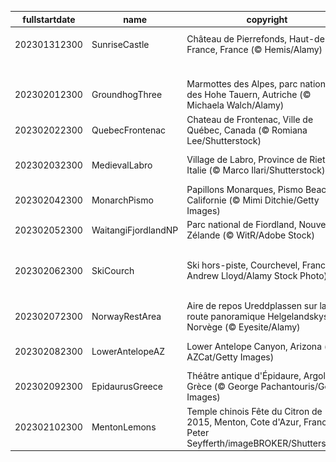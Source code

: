 |fullstartdate|name|copyright|title|image|
|--|--|--|--|--|
202301312300|SunriseCastle|Château de Pierrefonds, Haut-de-France, France (© Hemis/Alamy)|Un château plein d'histoire|![](/fr-FR/2023/02/202301312300SunriseCastle.jpg)|
||||![](/fr-FR/2023/02/.jpg)|
202302012300|GroundhogThree|Marmottes des Alpes, parc national des Hohe Tauern, Autriche (© Michaela Walch/Alamy)|C’est le jour de la marmotte !|![](/fr-FR/2023/02/202302012300GroundhogThree.jpg)|
202302022300|QuebecFrontenac|Chateau de Frontenac, Ville de Québec, Canada (© Romiana Lee/Shutterstock)|Le Carnaval au grand froid !|![](/fr-FR/2023/02/202302022300QuebecFrontenac.jpg)|
202302032300|MedievalLabro|Village de Labro, Province de Rieti, Italie (© Marco Ilari/Shutterstock)|L’histoire nous attend au sommet|![](/fr-FR/2023/02/202302032300MedievalLabro.jpg)|
202302042300|MonarchPismo|Papillons Monarques, Pismo Beach, Californie (© Mimi Ditchie/Getty Images)|La journée du papillon Monarque|![](/fr-FR/2023/02/202302042300MonarchPismo.jpg)|
202302052300|WaitangiFjordlandNP|Parc national de Fiordland, Nouvelle-Zélande  (© WitR/Adobe Stock)|Le paradis sur terre ?|![](/fr-FR/2023/02/202302052300WaitangiFjordlandNP.jpg)|
202302062300|SkiCourch|Ski hors-piste, Courchevel, France (© Andrew Lloyd/Alamy Stock Photo)|Championnats du monde FIS de ski alpin Courchevel Méribel 2023|![](/fr-FR/2023/02/202302062300SkiCourch.jpg)|
202302072300|NorwayRestArea|Aire de repos Ureddplassen sur la route panoramique Helgelandskyste, Norvège (© Eyesite/Alamy)|Aire de repos dans le grand nord|![](/fr-FR/2023/02/202302072300NorwayRestArea.jpg)|
202302082300|LowerAntelopeAZ|Lower Antelope Canyon, Arizona (© AZCat/Getty Images)|Des vagues dans le désert ?|![](/fr-FR/2023/02/202302082300LowerAntelopeAZ.jpg)|
202302092300|EpidaurusGreece|Théâtre antique d'Épidaure, Argolis, Grèce (© George Pachantouris/Getty Images)|Le génie de la Grèce Antique|![](/fr-FR/2023/02/202302092300EpidaurusGreece.jpg)|
202302102300|MentonLemons|Temple chinois Fête du Citron de 2015, Menton, Cote d'Azur, France (© Peter Seyfferth/imageBROKER/Shutterstock)|Un festival unique au monde !|![](/fr-FR/2023/02/202302102300MentonLemons.jpg)|
